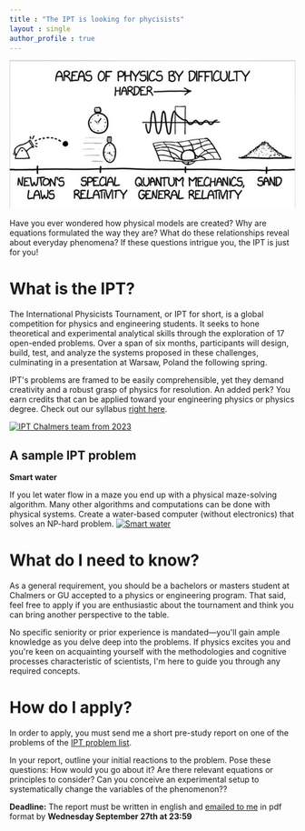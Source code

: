 ```yaml
---
title : "The IPT is looking for phycisists"
layout : single
author_profile : true
---
```

![What they never tell you during undergrad](../assets/images/physics-hardness-meme.jpg)

Have you ever wondered how physical models are created? Why are equations formulated the way they are? What do these relationships reveal about everyday phenomena? If these questions intrigue you, the IPT is just for you!
# What is the IPT?
The International Physicists Tournament, or IPT for short, is a global competition for physics and engineering students. It seeks to hone theoretical and experimental analytical skills through the exploration of 17 open-ended problems. Over a span of six months, participants will design, build, test, and analyze the systems proposed in these challenges, culminating in a presentation at Warsaw, Poland the following spring.

IPT's problems are framed to be easily comprehensible, yet they demand creativity and a robust grasp of physics for resolution. An added perk? You earn credits that can be applied toward your engineering physics or physics degree. Check out our syllabus [right here](../assets/IPT_course_syllabus.pdf).

[![IPT Chalmers team from 2023](https://img.youtube.com/vi/kD28edrq_dY/0.jpg)](https://www.youtube.com/watch?v=kD28edrq_dY)
## A sample IPT problem
**Smart water**

If you let water flow in a maze you end up with a physical maze-solving algorithm. Many other algorithms and computations can be done with physical systems. Create a water-based computer (without electronics) that solves an NP-hard problem.
[![Smart water](https://img.youtube.com/vi/81ebWToAnvA/0.jpg)](https://www.youtube.com/watch?v=81ebWToAnvA)

# What do I need to know?

As a general requirement, you should be a bachelors or masters student at Chalmers or GU accepted to a physics or engineering program. That said, feel free to apply if you are enthusiastic about the tournament and think you can bring another perspective to the table.

No specific seniority or prior experience is mandated—you'll gain ample knowledge as you delve deep into the problems. If physics excites you and you're keen on acquainting yourself with the methodologies and cognitive processes characteristic of scientists, I'm here to guide you through any required concepts.

# How do I apply?

In order to apply, you must send me a short pre-study report on one of the problems of the [IPT problem list]([https://iptnet.info/wp-content/uploads/2023/09/problem-list24.pdf](https://iptnet.info/problems/)).

In your report, outline your initial reactions to the problem. Pose these questions: How would you go about it? Are there relevant equations or principles to consider? Can you conceive an experimental setup to systematically change the variables of the phenomenon??

**Deadline:** The report must be written in english and [emailed to me](mailto:vhgonzalezsa@gmail.com) in pdf format by **Wednesday September 27th at 23:59**
